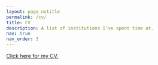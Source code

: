 ```yaml
---
layout: page_notitle
permalink: /cv/
title: CV
description: A list of institutions I've spent time at.
nav: true
nav_order: 3
---
```


[Click here for my CV.](https://temuulun.github.io/assets/pdf/Temulun_CV.pdf)
